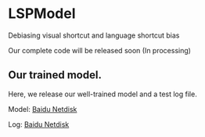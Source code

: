 # LSPModel
Debiasing visual shortcut and language shortcut bias

Our complete code will be released soon (In processing)



## Our trained model.
Here, we release our well-trained model and a test log file.

Model: [Baidu Netdisk](https://pan.baidu.com/s/1xyv_vkHW8jKC3Y9ohdZsMg?pwd=1234)

Log: [Baidu Netdisk](https://pan.baidu.com/s/1xyv_vkHW8jKC3Y9ohdZsMg?pwd=1234)


